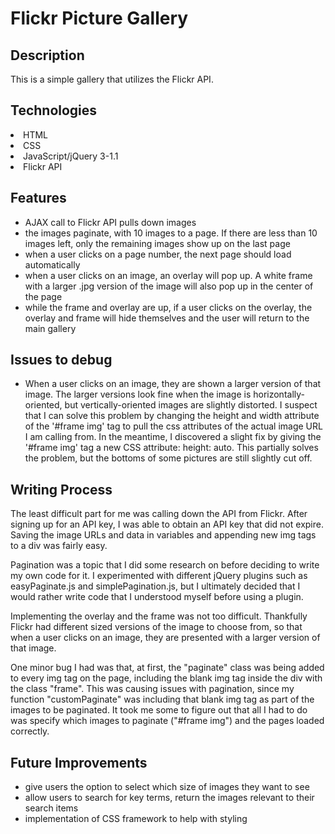 <h1> Flickr Picture Gallery </h1>

<h2> Description </h2> 
<p> This is a simple gallery that utilizes the Flickr API. </p>

<h2> Technologies </h2
<ul>
<li> HTML </li>
<li> CSS </li>
<li> JavaScript/jQuery 3-1.1 </li>
<li> Flickr API </li>
</ul>

<h2> Features </h2>
<ul>
<li> AJAX call to Flickr API pulls down images </li>
<li> the images paginate, with 10 images to a page. If there are less than 10 images left, only the remaining images show up on the last page </li>
<li> when a user clicks on a page number, the next page should load automatically </li>
<li> when a user clicks on an image, an overlay will pop up. A white frame with a larger .jpg version of the image will also pop up in the center of the page </li>
<li> while the frame and overlay are up, if a user clicks on the overlay, the overlay and frame will hide themselves and the user will return to the main gallery </li>
</ul>

<h2> Issues to debug </h2>
<ul>
<li> When a user clicks on an image, they are shown a larger version of that image. The larger versions look fine when the image is horizontally-oriented, but vertically-oriented images are slightly distorted. I suspect that I can solve this problem by changing the height and width attribute of the '#frame img' tag to pull the css attributes of the actual image URL I am calling from. In the meantime, I discovered a slight fix by giving the '#frame img' tag a new CSS attribute: height: auto. This partially solves the problem, but the bottoms of some pictures are still slightly cut off. </li>
</ul>

<h2> Writing Process </h2>
<p> The least difficult part for me was calling down the API from Flickr. After signing up for an API key, I was able to obtain an API key that did not expire. Saving the image URLs and data in variables and appending new img tags to a div was fairly easy.<p>
<p> Pagination was a topic that I did some research on before deciding to write my own code for it. I experimented with different jQuery plugins such as easyPaginate.js and simplePagination.js, but I ultimately decided that I would rather write code that I understood myself before using a plugin.</p>
<p> Implementing the overlay and the frame was not too difficult. Thankfully Flickr had different sized versions of the image to choose from, so that when a user clicks on an image, they are presented with a larger version of that image.</p>
<p> One minor bug I had was that, at first, the "paginate" class was being added to every img tag on the page, including the blank img tag inside the div with the class "frame". This was causing issues with pagination, since my function "customPaginate" was including that blank img tag as part of the images to be paginated. It took me some to figure out that all I had to do was specify which images to paginate ("#frame img") and the pages loaded correctly.</p>

<h2> Future Improvements </h2>
<ul>
<li> give users the option to select which size of images they want to see </li>
<li> allow users to search for key terms, return the images relevant to their search items</li>
<li> implementation of CSS framework to help with styling </li>
</ul>
